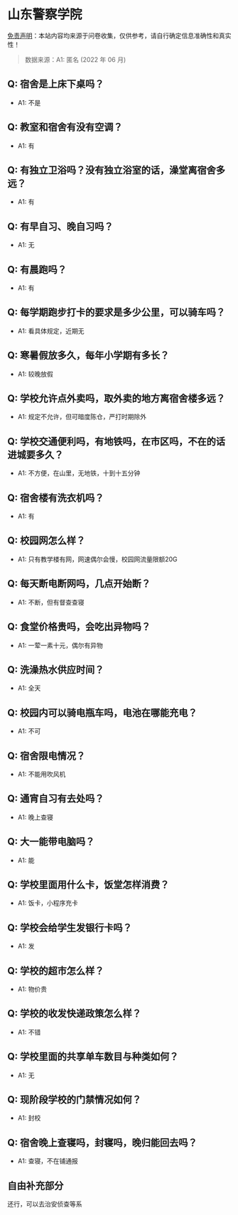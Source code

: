 # 山东警察学院

[免责声明](https://colleges.chat/#_3)：本站内容均来源于问卷收集，仅供参考，请自行确定信息准确性和真实性！

> 数据来源：A1: 匿名 (2022 年 06 月)

## Q: 宿舍是上床下桌吗？

- A1: 不是

## Q: 教室和宿舍有没有空调？

- A1: 有

## Q: 有独立卫浴吗？没有独立浴室的话，澡堂离宿舍多远？

- A1: 有

## Q: 有早自习、晚自习吗？

- A1: 无

## Q: 有晨跑吗？

- A1: 有

## Q: 每学期跑步打卡的要求是多少公里，可以骑车吗？

- A1: 看具体规定，近期无

## Q: 寒暑假放多久，每年小学期有多长？

- A1: 较晚放假

## Q: 学校允许点外卖吗，取外卖的地方离宿舍楼多远？

- A1: 规定不允许，但可暗度陈仓，严打时期除外

## Q: 学校交通便利吗，有地铁吗，在市区吗，不在的话进城要多久？

- A1: 不方便，在山里，无地铁，十到十五分钟

## Q: 宿舍楼有洗衣机吗？

- A1: 有

## Q: 校园网怎么样？

- A1: 只有教学楼有网，网速偶尔会慢，校园网流量限额20G

## Q: 每天断电断网吗，几点开始断？

- A1: 不断，但有督查查寝

## Q: 食堂价格贵吗，会吃出异物吗？

- A1: 一荤一素十元，偶尔有异物

## Q: 洗澡热水供应时间？

- A1: 全天

## Q: 校园内可以骑电瓶车吗，电池在哪能充电？

- A1: 不可

## Q: 宿舍限电情况？

- A1: 不能用吹风机

## Q: 通宵自习有去处吗？

- A1: 晚上查寝

## Q: 大一能带电脑吗？

- A1: 能

## Q: 学校里面用什么卡，饭堂怎样消费？

- A1: 饭卡，小程序充卡

## Q: 学校会给学生发银行卡吗？

- A1: 发

## Q: 学校的超市怎么样？

- A1: 物价贵

## Q: 学校的收发快递政策怎么样？

- A1: 不错

## Q: 学校里面的共享单车数目与种类如何？

- A1: 无

## Q: 现阶段学校的门禁情况如何？

- A1: 封校

## Q: 宿舍晚上查寝吗，封寝吗，晚归能回去吗？

- A1: 查寝，不在铺通报

## 自由补充部分

还行，可以去治安侦查等系